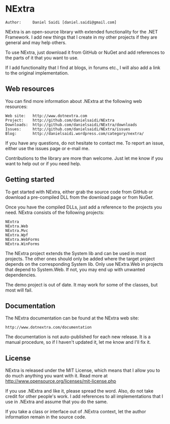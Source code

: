 NExtra
======

	Author:		Daniel Saidi [daniel.saidi@gmail.com]

NExtra is an open-source library with extended functionality
for the .NET Framework. I add new things that I create in my
other projects if they are general and may help others.

To use NExtra, just download it from GitHub or NuGet and add
references to the parts of it that you want to use.

If I add functionality that I find at blogs, in forums etc.,
I will also add a link to the original implementation.



Web resources
-------------

You can find more information about .NExtra at the following
web resources:

	Web site:	http://www.dotnextra.com
	Project:	http://github.com/danielsaidi/NExtra
	Downloads:	http://github.com/danielsaidi/NExtra/downloads
	Issues:		http://github.com/danielsaidi/NExtra/issues
	Blog:		http://danielsaidi.wordpress.com/category/nextra/

If you have any questions, do not hesitate to contact me. To
report an issue, either use the issues page or e-mail me.

Contributions to the library are more than welcome. Just let
me know if you want to help out or if you need help.


Getting started
---------------

To get started with NExtra, either grab the source code from
GitHub or download a pre-compiled DLL from the download page
or from NuGet.

Once you have the compiled DLLs, just add a reference to the
projects you need. NExtra consists of the following projects:

	NExtra
	NExtra.Web
	NExtra.Mvc
	NExtra.Wpf
	NExtra.WebForms
	NExtra.WinForms
	
The NExtra project extends the System lib and can be used in
most projects. The other ones should only be added where the
target project depends on the corresponding System lib. Only
use NExtra.Web in projects that depend to System.Web. If not,
you may end up with unwanted dependencies.

The demo project is out of date. It may work for some of the
classes, but most will fail.


Documentation
-------------

The NExtra documentation can be found at the NExtra web site:

	http://www.dotnextra.com/documentation
	
The documentation is not auto-published for each new release.
It is a manual procedure, so if I haven't updated it, let me
know and I'll fix it.


License
-------

NExtra is released under the MIT License, which means that I
allow you to do much anything you want with it. Read more at
http://www.opensource.org/licenses/mit-license.php

If you use .NExtra and like it, please spread the word. Also,
do not take credit for other people's work. I add references
to all implementations that I use in .NExtra and assume that
you do the same.

If you take a class or interface out of .NExtra context, let
the author information remain in the source code.


